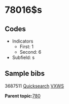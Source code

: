 # 78016$s

## Codes

-   Indicators
    -   First: 1
    -   Second: 6
-   Subfield: s

## Sample bibs

3687511 [Quicksearch](https://search.library.yale.edu/catalog/3687511) [VXWS](http://prodorbis.library.yale.edu:7014/vxws/GetHoldingsService?bibId=3687511)

**Parent topic:**[780](../../tags/780/780.md)

